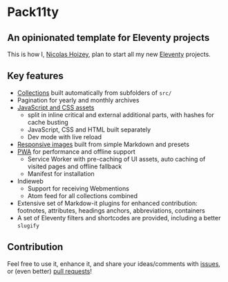 # Pack11ty

## An opinionated template for Eleventy projects

This is how I, [Nicolas Hoizey](https://nicolas-hoizey.com/), plan to start all my new [Eleventy](https://www.11ty.dev/) projects.

## Key features

- [Collections](collections/) built automatically from subfolders of `src/`
- Pagination for yearly and monthly archives
- [JavaScript and CSS assets](assets/)
  - split in inline critical and external additional parts, with hashes for cache busting
  - JavaScript, CSS and HTML built separately
  - Dev mode with live reload
- [Responsive images](responsive-images/) built from simple Markdown and presets
- [PWA](pwa/) for performance and offline support
  - Service Worker with pre-caching of UI assets, auto caching of visited pages and offline fallback
  - Manifest for installation
- Indieweb
  - Support for receiving Webmentions
  - Atom feed for all collections combined
- Extensive set of Markdow-it plugins for enhanced contribution: footnotes, attributes, headings anchors, abbreviations, containers
- A set of Eleventy filters and shortcodes are provided, including a better `slugify`

## Contribution

Feel free to use it, enhance it, and share your ideas/comments with [issues](https://github.com/nhoizey/pack11ty/issues/new/choose), or (even better) [pull requests](https://github.com/nhoizey/pack11ty/compare)!
